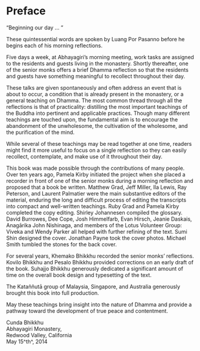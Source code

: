 # Preface

“Beginning our day ... ”

These quintessential words are spoken by Luang Por Pasanno before he
begins each of his morning reflections.

Five days a week, at Abhayagiri’s morning meeting, work tasks are
assigned to the residents and guests living in the monastery. Shortly
thereafter, one of the senior monks offers a brief Dhamma reflection so
that the residents and guests have something meaningful to recollect
throughout their day.

These talks are given spontaneously and often address an event that is
about to occur, a condition that is already present in the monastery, or
a general teaching on Dhamma. The most common thread through all the
reflections is that of practicality: distilling the most important
teachings of the Buddha into pertinent and applicable practices. Though
many different teachings are touched upon, the fundamental aim is to
encourage the abandonment of the unwholesome, the cultivation of the
wholesome, and the purification of the mind.

While several of these teachings may be read together at one time,
readers might find it more useful to focus on a single reflection so
they can easily recollect, contemplate, and make use of it throughout
their day.

This book was made possible through the contributions of many people.
Over ten years ago, Pamela Kirby initiated the project when she placed a
recorder in front of one of the senior monks during a morning reflection
and proposed that a book be written. Matthew Grad, Jeff Miller, Ila
Lewis, Ray Peterson, and Laurent Palmatier were the main substantive
editors of the material, enduring the long and difficult process of
editing the transcripts into compact and well-written teachings. Ruby
Grad and Pamela Kirby completed the copy editing. Shirley Johannesen
compiled the glossary. David Burrowes, Dee Cope, Josh Himmelfarb, Evan
Hirsch, Jeanie Daskais, Anagārika John Nishinaga, and members of the
Lotus Volunteer Group: Viveka and Wendy Parker all helped with further
refining of the text. Sumi Shin designed the cover. Jonathan Payne took
the cover photos. Michael Smith tumbled the stones for the back cover.

For several years, Khemako Bhikkhu recorded the senior monks’
reflections. Kovilo Bhikkhu and Pesalo Bhikkhu provided corrections on
an early draft of the book. Suhajjo Bhikkhu generously dedicated a
significant amount of time on the overall book design and typesetting of
the text.

The Kataññutā group of Malaysia, Singapore, and Australia generously
brought this book into full production.

May these teachings bring insight into the nature of Dhamma and provide
a pathway toward the development of true peace and contentment.

Cunda Bhikkhu\
Abhayagiri Monastery,\
Redwood Valley, California\
May 15^th^, 2014

